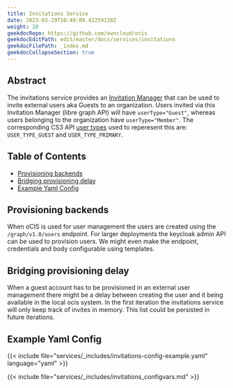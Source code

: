 ```yaml
---
title: Invitations Service
date: 2023-03-29T10:49:09.42259138Z
weight: 20
geekdocRepo: https://github.com/owncloud/ocis
geekdocEditPath: edit/master/docs/services/invitations
geekdocFilePath: _index.md
geekdocCollapseSection: true
---
```


## Abstract

The invitations service provides an [Invitation Manager](https://learn.microsoft.com/en-us/graph/api/invitation-post?view=graph-rest-1.0&tabs=http) that can be used to invite external users aka Guests to an organization.
Users invited via this Invitation Manager (libre graph API) will have `userType="Guest"`, whereas users belonging to the organization have `userType="Member"`.
The corresponding CS3 API [user types](https://cs3org.github.io/cs3apis/#cs3.identity.user.v1beta1.UserType) used to reperesent this are: `USER_TYPE_GUEST` and `USER_TYPE_PRIMARY`.

## Table of Contents

* [Provisioning backends](#provisioning-backends)
* [Bridging provisioning delay](#bridging-provisioning-delay)
* [Example Yaml Config](#example-yaml-config)

## Provisioning backends

When oCIS is used for user management the users are created using the `/graph/v1.0/users` endpoint. For larger deployments the keycloak admin API can be used to provision users. We might even make the endpoint, credentials and body configurable using templates.

## Bridging provisioning delay

When a guest account has to be provisioned in an external user management there might be a delay between creating the user and it being available in the local ocis system. In the first iteration the invitations service will only keep track of invites in memory. This list could be persisted in future iterations.

## Example Yaml Config

{{< include file="services/_includes/invitations-config-example.yaml"  language="yaml" >}}

{{< include file="services/_includes/invitations_configvars.md" >}}

